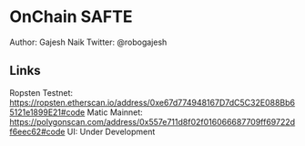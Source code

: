 # OnChain SAFTE

Author: Gajesh Naik
Twitter: @robogajesh 

## Links

Ropsten Testnet: https://ropsten.etherscan.io/address/0xe67d774948167D7dC5C32E088Bb65121e1899E21#code
Matic Mainnet: https://polygonscan.com/address/0x557e711d8f02f016066687709ff69722df6eec62#code
UI: Under Development